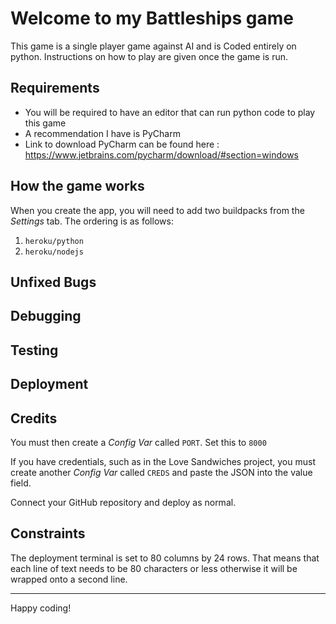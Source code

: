 # Welcome to my Battleships game 
This game is a single player game against AI and is Coded entirely on python. Instructions on how to play are given once the game is run.

## Requirements

- You will be required to have an editor that can run python code to play this game
- A recommendation I have is PyCharm 
- Link to download PyCharm can be found here : https://www.jetbrains.com/pycharm/download/#section=windows

## How the game works

When you create the app, you will need to add two buildpacks from the _Settings_ tab. The ordering is as follows:

1. `heroku/python`
2. `heroku/nodejs`

## 
## Unfixed Bugs
## Debugging
## Testing
## Deployment
## Credits

You must then create a _Config Var_ called `PORT`. Set this to `8000`

If you have credentials, such as in the Love Sandwiches project, you must create another _Config Var_ called `CREDS` and paste the JSON into the value field.

Connect your GitHub repository and deploy as normal.

## Constraints

The deployment terminal is set to 80 columns by 24 rows. That means that each line of text needs to be 80 characters or less otherwise it will be wrapped onto a second line.

-----
Happy coding!
